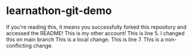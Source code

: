 # learnathon-git-demo

If you're reading this, it means you successfully forked this repository and accessed the README!
This is my other account!
This is line 5. I changed this on main branch
This is a local change.
This is line 7. This is a non-conflicting change.

